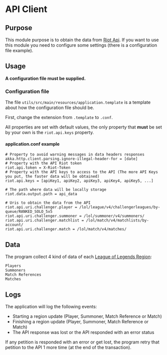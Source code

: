 # API Client

## Purpose
This module purpose is to obtain the data from [Riot Api](https://developer.riotgames.com/apis). If you want to use
this module you need to configure some settings (there is a configuration file example).

## Usage
**A configuration file must be supplied.**

### Configuration file
The file ``utils/src/main/resources/application.template`` is a template about how the configuration file should be.

First, change the extension from ``.template`` to ``.conf``. 

All properties are set with default values, the only 
property that **must** be set by your own is the ``riot.api.keys`` property.

#### application.conf example
```
# Property to avoid warning messages in data headers responses
akka.http.client.parsing.ignore-illegal-header-for = [date]
# Property with the API Riot token
riot.api.token = X-Riot-Token
# Property with the API keys to access to the API (The more API Keys you put, the faster data will be obtained)
riot.api.keys = [apiKey1, apiKey2, apiKey3, apiKey4, apiKey5, ...]

# The path where data will be locally storage
riot.data.output.path = api_data

# Uris to obtain the data from the API
riot.api.uri.challenger.player = /lol/league/v4/challengerleagues/by-queue/RANKED_SOLO_5x5
riot.api.uri.challenger.summoner = /lol/summoner/v4/summoners/
riot.api.uri.challenger.matchlist = /lol/match/v4/matchlists/by-account/
riot.api.uri.challenger.match = /lol/match/v4/matches/
```
## Data
The program collect 4 kind of data of each [League of Legends Region](https://developer.riotgames.com/docs/lol):
    
    Players
    Summoners
    Match References
    Matches
     
## Logs
The application will log the following events:

* Starting a region update (Player, Summoner, Match Reference or Match)
* Finishing a region update (Player, Summoner, Match Reference or Match)
* The API response was lost or the API responded with an error status

If any petition is responded with an error or get lost, the program retry that petition to the API 1 more time 
(at the end of the transaction).